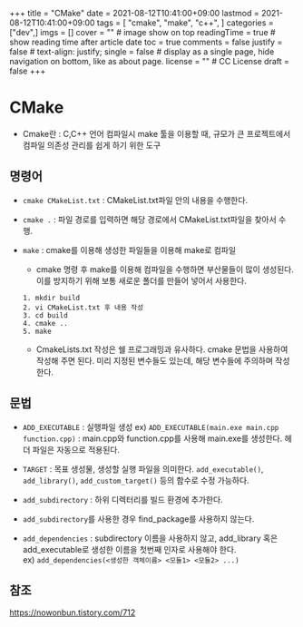 +++
title = "CMake"
date = 2021-08-12T10:41:00+09:00
lastmod = 2021-08-12T10:41:00+09:00
tags = [ "cmake", "make", "c++", ]
categories = ["dev",]
imgs = []
cover = "" # image show on top
readingTime = true # show reading time after article date
toc = true
comments = false
justify = false # text-align: justify;
single = false # display as a single page, hide navigation on bottom, like as about page.
license = "" # CC License
draft = false
+++

# CMake
- Cmake란 : C,C++ 언어 컴파일시 make 툴을 이용할 때, 규모가 큰 프로젝트에서 컴파일 의존성 관리를 쉽게 하기 위한 도구

## 명령어
- `cmake CMakeList.txt` : CMakeList.txt파일 안의 내용을 수행한다.
- `cmake .` : 파일 경로를 입력하면 해당 경로에서 CMakeList.txt파일을 찾아서 수행.
- `make` : cmake를 이용해 생성한 파일들을 이용해 make로 컴파일

  - cmake 명령 후 make를 이용해 컴파일을 수행하면 부산물들이 많이 생성된다. 이를 방지하기 위해 보통 새로운 폴더를 만들어 넣어서 사용한다.
  ```
  1. mkdir build
  2. vi CMakeList.txt 후 내용 작성
  3. cd build
  4. cmake ..
  5. make
  ```
  - CmakeLists.txt 작성은 쉘 프로그래밍과 유사하다. cmake 문법을 사용하여 작성해 주면 된다. 미리 지정된 변수들도 있는데, 해당 변수들에 주의하며 작성한다.

## 문법
- `ADD_EXECUTABLE` : 실행파일 생성
ex) ``ADD_EXECUTABLE(main.exe main.cpp function.cpp)`` : main.cpp와 function.cpp를 사용해 main.exe를 생성한다. 헤더 파일은 자동으로 적용된다.

- `TARGET` : 목표 생성물, 생성할 실행 파일을 의미한다. `add_executable()`, `add_library()`, `add_custom_target()` 등의 함수로 수정 가능하다.

- `add_subdirectory` : 하위 디렉터리를 빌드 환경에 추가한다.
 - `add_subdirectory`를 사용한 경우 find_package를 사용하지 않는다.

- `add_dependencies` : subdirectory 이름을 사용하지 않고, add_library 혹은 add_executable로 생성한 이름을 첫번째 인자로 사용해야 한다.   
ex) ``add_dependencies(<생성한 객체이름> <모듈1> <모듈2> ...)``   


## 참조
https://nowonbun.tistory.com/712
